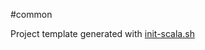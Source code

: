 #common

Project template generated with [init-scala.sh](https://gist.github.com/broilogabriel/6d24932b8e3f77fed91698f8b7b1286b)
